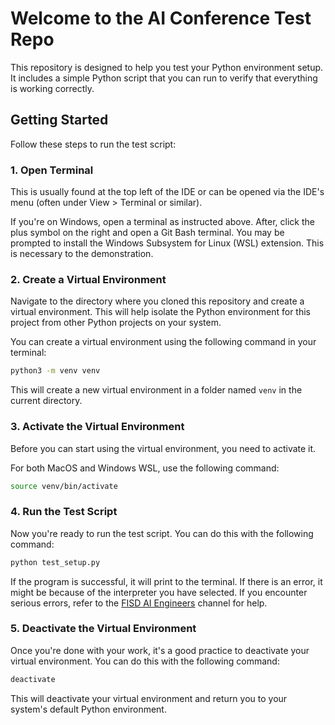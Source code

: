 # Welcome to the AI Conference Test Repo

This repository is designed to help you test your Python environment setup. It includes a simple Python script that you can run to verify that everything is working correctly.

## Getting Started

Follow these steps to run the test script:

### 1. Open Terminal

This is usually found at the top left of the IDE or can be opened via the IDE's menu (often under View > Terminal or similar).

If you're on Windows, open a terminal as instructed above. After, click the plus symbol on the right and open a Git Bash terminal. You may be prompted to install the Windows Subsystem for Linux (WSL) extension. This is necessary to the demonstration.

### 2. Create a Virtual Environment

Navigate to the directory where you cloned this repository and create a virtual environment. This will help isolate the Python environment for this project from other Python projects on your system.

You can create a virtual environment using the following command in your terminal:
```bash
python3 -m venv venv
```

This will create a new virtual environment in a folder named `venv` in the current directory.

### 3. Activate the Virtual Environment

Before you can start using the virtual environment, you need to activate it. 

For both MacOS and Windows WSL, use the following command:

```bash
source venv/bin/activate
```

### 4. Run the Test Script

Now you're ready to run the test script. You can do this with the following command:

```bash
python test_setup.py
```
If the program is successful, it will print to the terminal. If there is an error, it might be because of the interpreter you have selected. If you encounter serious errors, refer to the [FISD AI Engineers](https://join.slack.com/t/fisdaiengineers/shared_invite/zt-2u9uipuvm-Db1YvBvZ~5CSMLtAEZLvIQ) channel for help.

### 5. Deactivate the Virtual Environment

Once you're done with your work, it's a good practice to deactivate your virtual environment. You can do this with the following command:

```bash
deactivate
```
This will deactivate your virtual environment and return you to your system's default Python environment.